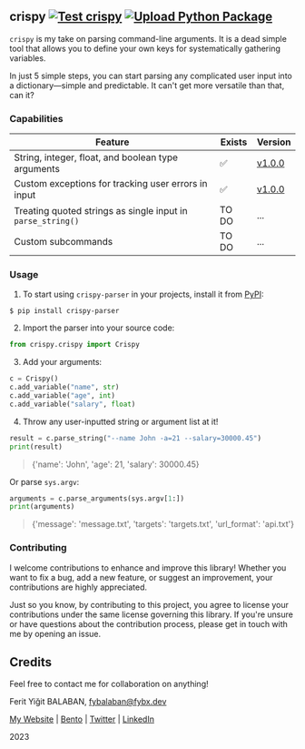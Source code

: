 ## crispy [![Test crispy](https://github.com/fybx/crispy/actions/workflows/flow-test_crispy.yml/badge.svg?branch=main)](https://github.com/fybx/crispy/actions/workflows/flow-test_crispy.yml) [![Upload Python Package](https://github.com/fybx/crispy/actions/workflows/flow-publish_package.yml/badge.svg?branch=main)](https://github.com/fybx/crispy/actions/workflows/flow-publish_package.yml)

`crispy` is my take on parsing command-line arguments. It is a dead simple tool that allows you to define your own keys for systematically gathering variables.

In just 5 simple steps, you can start parsing any complicated user input into a dictionary—simple and predictable. It can't get more versatile than that, can it?

### Capabilities

| Feature                                                     | Exists | Version     |
|-------------------------------------------------------------|--------|-------------|
| String, integer, float, and boolean type arguments          | ✅      | [v1.0.0][1] |
| Custom exceptions for tracking user errors in input         | ✅      | [v1.0.0][1] |
| Treating quoted strings as single input in `parse_string()` | TO DO  | ...         |
| Custom subcommands                                          | TO DO  | ...         |

### Usage

1. To start using `crispy-parser` in your projects, install it from [PyPI][0]:

```shell
$ pip install crispy-parser
```

2. Import the parser into your source code:

```python
from crispy.crispy import Crispy
```

3. Add your arguments:

```python
c = Crispy()
c.add_variable("name", str)
c.add_variable("age", int)
c.add_variable("salary", float)
```

4. Throw any user-inputted string or argument list at it!

```python
result = c.parse_string("--name John -a=21 --salary=30000.45")
print(result)
```

> {'name': 'John', 'age': 21, 'salary': 30000.45}

Or parse `sys.argv`:

```python
arguments = c.parse_arguments(sys.argv[1:])
print(arguments)
```

> {'message': 'message.txt', 'targets': 'targets.txt', 'url_format': 'api.txt'}

### Contributing

I welcome contributions to enhance and improve this library! Whether you want to fix a bug, add a new feature, or suggest an improvement, your contributions are highly appreciated.

Just so you know, by contributing to this project, you agree to license your contributions under the same license governing this library. If you're unsure or have questions about the contribution process, please get in touch with me by opening an issue.

## Credits

Feel free to contact me for collaboration on anything!

Ferit Yiğit BALABAN, <fybalaban@fybx.dev>

[My Website][2] | [Bento][5] | [Twitter][3] | [LinkedIn][4]

2023

[0]: https://pypi.org/project/crispy-parser/
[1]: https://github.com/fybx/crispy/releases/tag/v1.0.0
[2]: https://fybx.dev
[3]: https://twitter.com/
[4]: https://www.linkedin.com/in/fybx
[5]: https://bento.me/balaban
